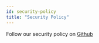 ```yaml
---
id: security-policy
title: "Security Policy"
---
```


Follow our security policy on [Github](https://github.com/verdaccio/verdaccio/security/policy)